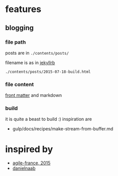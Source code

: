 features
========

blogging
--------

### file path
posts are in `./contents/posts/`

filename is as in [jekyllrb](http://jekyllrb.com/docs/structure/)

    ./contents/posts/2015-07-18-build.html

### file content 

[front matter](http://jekyllrb.com/docs/frontmatter/) and markdown

### build 
it is quite a beast to build :)
inspiration are

* gulp/docs/recipes/make-stream-from-buffer.md 

inspired by
===========

* [agile-france, 2015](https://github.com/agile-france/2015.git)
* [danielnaab](https://github.com/danielnaab/wunderdog)
